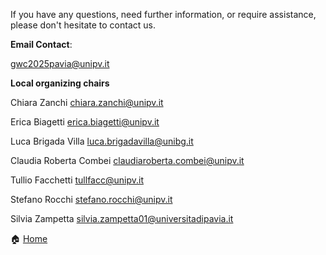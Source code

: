 If you have any questions, need further information, or require assistance, please don't hesitate to contact us.

**Email Contact**:

<a href="mailto:gwc2025pavia@unipv.it" class="email-link">gwc2025pavia@unipv.it</a>


**Local organizing chairs**

Chiara Zanchi <a href="mailto:chiara.zanchi@unipv.it" class="email-link">chiara.zanchi@unipv.it</a>

Erica Biagetti <a href="mailto:erica.biagetti@unipv.it" class="email-link">erica.biagetti@unipv.it</a>

Luca Brigada Villa <a href="mailto:luca.brigadavilla@unibg.it" class="email-link">luca.brigadavilla@unibg.it</a>

Claudia Roberta Combei <a href="mailto:claudiaroberta.combei@unipv.it" class="email-link">claudiaroberta.combei@unipv.it</a>

Tullio Facchetti <a href="mailto:tullfacc@unipv.it" class="email-link">tullfacc@unipv.it</a>

Stefano Rocchi <a href="mailto:stefano.rocchi@unipv.it" class="email-link">stefano.rocchi@unipv.it</a>

Silvia Zampetta <a href="mailto:silvia.zampetta01@universitadipavia.it" class="email-link">silvia.zampetta01@universitadipavia.it</a>


🏠 [Home](https://unipv-larl.github.io/GWC2025/)
